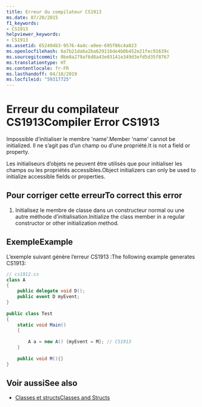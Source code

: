 ```yaml
---
title: Erreur du compilateur CS1913
ms.date: 07/20/2015
f1_keywords:
- CS1913
helpviewer_keywords:
- CS1913
ms.assetid: 652494b3-9576-4a4c-a9ee-695f86c4a023
ms.openlocfilehash: 6a7b21da6a2ba629116de4b0b452e21fec91639c
ms.sourcegitcommit: 0be8a279af6d8a43e03141e349d3efd5d35f8767
ms.translationtype: HT
ms.contentlocale: fr-FR
ms.lasthandoff: 04/18/2019
ms.locfileid: "59317725"
---
```

# <a name="compiler-error-cs1913"></a><span data-ttu-id="6f375-102">Erreur du compilateur CS1913</span><span class="sxs-lookup"><span data-stu-id="6f375-102">Compiler Error CS1913</span></span>
<span data-ttu-id="6f375-103">Impossible d’initialiser le membre 'name'.</span><span class="sxs-lookup"><span data-stu-id="6f375-103">Member 'name' cannot be initialized.</span></span> <span data-ttu-id="6f375-104">Il ne s’agit pas d’un champ ou d’une propriété.</span><span class="sxs-lookup"><span data-stu-id="6f375-104">It is not a field or property.</span></span>  
  
 <span data-ttu-id="6f375-105">Les initialiseurs d’objets ne peuvent être utilisés que pour initialiser les champs ou les propriétés accessibles.</span><span class="sxs-lookup"><span data-stu-id="6f375-105">Object initializers can only be used to initialize accessible fields or properties.</span></span>  
  
## <a name="to-correct-this-error"></a><span data-ttu-id="6f375-106">Pour corriger cette erreur</span><span class="sxs-lookup"><span data-stu-id="6f375-106">To correct this error</span></span>  
  
1. <span data-ttu-id="6f375-107">Initialisez le membre de classe dans un constructeur normal ou une autre méthode d’initialisation.</span><span class="sxs-lookup"><span data-stu-id="6f375-107">Initialize the class member in a regular constructor or other initialization method.</span></span>  
  
## <a name="example"></a><span data-ttu-id="6f375-108">Exemple</span><span class="sxs-lookup"><span data-stu-id="6f375-108">Example</span></span>  
 <span data-ttu-id="6f375-109">L’exemple suivant génère l’erreur CS1913 :</span><span class="sxs-lookup"><span data-stu-id="6f375-109">The following example generates CS1913:</span></span>  
  
```csharp  
// cs1912.cs  
class A  
{  
    public delegate void D();  
    public event D myEvent;  
}  
  
public class Test  
{  
    static void Main()  
    {  
  
        A a = new A() {myEvent = M}; // CS1913  
    }  
  
    public void M(){}  
}  
```  
  
## <a name="see-also"></a><span data-ttu-id="6f375-110">Voir aussi</span><span class="sxs-lookup"><span data-stu-id="6f375-110">See also</span></span>

- [<span data-ttu-id="6f375-111">Classes et structs</span><span class="sxs-lookup"><span data-stu-id="6f375-111">Classes and Structs</span></span>](../../csharp/programming-guide/classes-and-structs/index.md)
